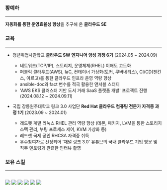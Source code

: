 ### 황예하

---

**자동화를 통한 운영효율성 향상**을 추구해 온 **클라우드 SE**

### 교육

---

- 청년취업사관학교 **클라우드 SW 엔지니어 양성 과정 6기** (2024.05 ~ 2024.09)
    - 네트워크(TCP/IP), 스토리지, 운영체제(RHEL) 이해도 고도화
    - 퍼블릭 클라우드(AWS), IaC, 컨테이너 가상화(도커, 쿠버네티스), CI/CD(젠킨스, 아르고)를 통한 클라우드 인프라 운영 역량 향상
    - ansible-doc와 fact 변수를 적극 활용한 앤서블 스터디
    - 'AWS EKS 클러스터 기반 도서 거래 SaaS 플랫폼 개발' 프로젝트 진행 (2024.08.12 ~ 2024.09.11)
    
- 국립 강릉원주대학교 링크 3.0 사업단 **Red Hat 클라우드 컴퓨팅 전문가 자격증 과정 1기** (2023.09 ~ 2024.01)
    - 레드햇 계열 리눅스 RHEL 관리 역량 향상 (데몬, 패키지, LVM을 통한 스토리지 스택 관리, 부팅 프로세스 제어, KVM 가상화 등)
    - 레드햇 국제 공인 RHCSA 자격증 취득
    - 우수참여자로 선정되어 '채널 링크 3.0' 유튜브의 국내 클라우드 기업 방문 및 직무 멘토링과 관련한 인터뷰 촬영

### 보유 스킬

---

## <div align="center">
<img src="https://img.shields.io/badge/linux-FCC624?style=flat&logo=linux&logoColor=white" />
<img src="https://img.shields.io/badge/Ansible-EE0000?style=flat&logo=ansible&logoColor=white" />
<img src="https://img.shields.io/badge/AWS-232F3E?style=flat&logo=amazonwebservices&logoColor=white" />
<img src="https://img.shields.io/badge/Terraform-844FBA?style=flat&logo=terraform&logoColor=white" />
<img src="https://img.shields.io/badge/Docker-2496ED?style=flat&logo=docker&logoColor=white" />
<img src="https://img.shields.io/badge/Kubernetes-326CE5?style=flat&logo=kubernetes&logoColor=white" />
</div>
